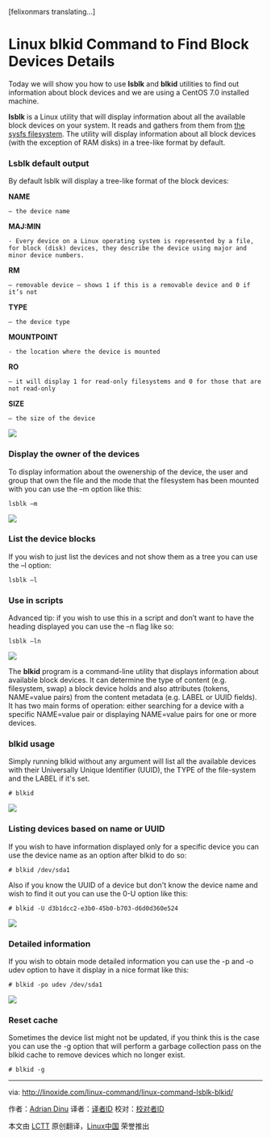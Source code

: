 [felixonmars translating...]

Linux blkid Command to Find Block Devices Details
================================================================================
Today we will show you how to use **lsblk** and **blkid** utilities to find out information about block devices and we are using a CentOS 7.0 installed machine.

**lsblk** is a Linux utility that will display information about all the available block devices on your system. It reads and gathers from them from [the sysfs filesystem][1]. The utility will display information about all block devices (with the exception of RAM disks) in a tree-like format by default.

### Lsblk default output ###

By default lsblk will display a tree-like format of the block devices:

**NAME**

    – the device name

**MAJ:MIN**

    - Every device on a Linux operating system is represented by a file, for block (disk) devices, they describe the device using major and minor device numbers.

**RM**

    – removable device – shows 1 if this is a removable device and 0 if it’s not

**TYPE**

    – the device type

**MOUNTPOINT**

    - the location where the device is mounted

**RO**

    – it will display 1 for read-only filesystems and 0 for those that are not read-only

**SIZE**

    – the size of the device

![](http://blog.linoxide.com/wp-content/uploads/2014/10/lsblk.jpg)

### Display the owner of the devices ###

To display information about the owenership of the device, the user and group that own the file and the mode that the filesystem has been mounted with you can use the –m option like this:

    lsblk –m

![](http://blog.linoxide.com/wp-content/uploads/2014/10/lsblk-m.jpg)

### List the device blocks ###

If you wish to just list the devices and not show them as a tree you can use the –l option:

    lsblk –l

### Use in scripts ###

Advanced tip: if you wish to use this in a script and don’t want to have the heading displayed you can use the –n flag like so:

    lsblk –ln

![](http://blog.linoxide.com/wp-content/uploads/2014/10/lsblk-ln.jpg)

The **blkid** program is a command-line utility that displays information about available block devices. It can determine the type of content (e.g. filesystem, swap) a block device holds and also attributes (tokens, NAME=value pairs) from the content metadata (e.g. LABEL or UUID fields). It has two main forms of operation: either searching for a device with a specific NAME=value pair or displaying NAME=value pairs for one or more devices.

### blkid usage ###

Simply running blkid without any argument will list all the available devices with their Universally Unique Identifier (UUID), the TYPE of the file-system and the LABEL if it's set.

    # blkid

![](http://blog.linoxide.com/wp-content/uploads/2014/10/blkid.jpg)

### Listing devices based on name or UUID ###

If you wish to have information displayed only for a specific device you can use the device name as an option after blkid to do so:

    # blkid /dev/sda1

Also if you know the UUID of a device but don't know the device name and wish to find it out you can use the 0-U option like this:

    # blkid -U d3b1dcc2-e3b0-45b0-b703-d6d0d360e524

![](http://blog.linoxide.com/wp-content/uploads/2014/10/blkid-uuid.jpg)

### Detailed information ###

If you wish to obtain mode detailed information you can use the -p and -o udev option to have it display in a nice format like this:

    # blkid -po udev /dev/sda1

![](http://blog.linoxide.com/wp-content/uploads/2014/10/blkid-po.jpg)

### Reset cache ###

Sometimes the device list might not be updated, if you think this is the case you can use the -g option that will perform a garbage collection pass on the blkid cache to remove devices which no longer exist.

    # blkid -g

--------------------------------------------------------------------------------

via: http://linoxide.com/linux-command/linux-command-lsblk-blkid/

作者：[Adrian Dinu][a]
译者：[译者ID](https://github.com/译者ID)
校对：[校对者ID](https://github.com/校对者ID)

本文由 [LCTT](https://github.com/LCTT/TranslateProject) 原创翻译，[Linux中国](http://linux.cn/) 荣誉推出

[a]:http://linoxide.com/author/adriand/
[1]:https://www.kernel.org/doc/Documentation/filesystems/sysfs.txt
